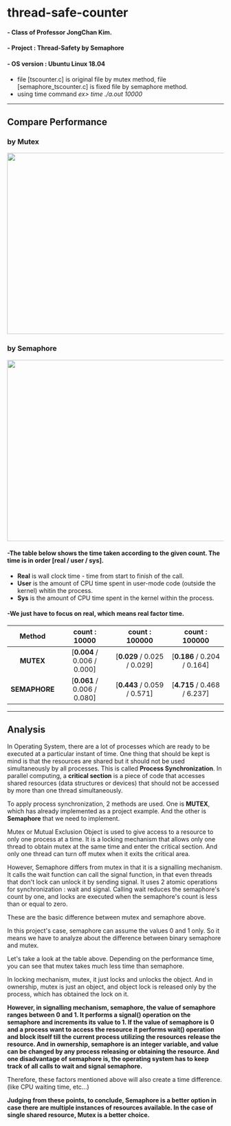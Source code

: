 # thread-safe-counter

#### - Class of Professor JongChan Kim.

#### - Project : Thread-Safety by Semaphore

#### - OS version : Ubuntu Linux 18.04 

- file [tscounter.c] is original file by mutex method, file [semaphore_tscounter.c] is fixed file by semaphore method.
- using time command    *ex> time ./a.out 10000*
--------------------------------------------------------

## Compare Performance

### by Mutex
<img src="https://user-images.githubusercontent.com/68265609/121745519-5dae1500-cb3f-11eb-87d9-6f3ede92f05e.png" width="700" height="420">

### by Semaphore
<img src="https://user-images.githubusercontent.com/68265609/121745533-63a3f600-cb3f-11eb-8864-3aa3fc98d54b.png" width="700" height="420">

#### -The table below shows the time taken according to the given count. The time is in order [real / user / sys].

- **Real** is wall clock time - time from start to finish of the call.
- **User** is the amount of CPU time spent in user-mode code (outside the kernel) whitin the process.
- **Sys** is the amount of CPU time spent in the kernel within the process.

#### -**We just have to focus on real, which means real factor time.**

|**Method**|**count : 10000**|**count : 100000**|**count : 100000**|
|:------:|:------:|:------:|:------:|
|**MUTEX**|[**0.004** / 0.006 / 0.000]|[**0.029** / 0.025 / 0.029]|[**0.186** / 0.204 / 0.164]|
|**SEMAPHORE**|[**0.061** / 0.006 / 0.080]|[**0.443** / 0.059 / 0.571]|[**4.715** / 0.468 / 6.237]|

---------------------------------------------------------

## Analysis

In Operating System, there are a lot of processes which are ready to be executed at a particular instant of time.
One thing that should be kept is mind is that the resources are shared but it should not be used simultaneously by all processes.
This is called **Process Synchronization**.
In parallel computing, a **critical section** is a piece of code that accesses shared resources (data structures or devices) that should not be accessed by more than one thread simultaneously.

To apply process synchronization, 2 methods are used.
One is **MUTEX**, which has already implemented as a project example.
And the other is **Semaphore** that we need to implement.

Mutex or Mutual Exclusion Object is used to give access to a resource to only one process at a time.
It is a locking mechanism that allows only one thread to obtain mutex at the same time and enter the critical section.
And only one thread can turn off mutex when it exits the critical area.

However, Semaphore differs from mutex in that it is a signalling mechanism.
It calls the wait function can call the signal function, in that even threads that don't lock can unlock it by sending signal.
It uses 2 atomic operations for synchronization : wait and signal.
Calling wait reduces the semaphore's count by one, and locks are executed when the semaphore's count is less than or equal to zero.

These are the basic difference between mutex and semaphore above.

In this project's case, semaphore can assume the values 0 and 1 only.
So it means we have to analyze about the difference between binary semaphore and mutex.

Let's take a look at the table above. 
Depending on the performance time, you can see that mutex takes much less time than semaphore.

In locking mechanism, mutex, it just locks and unlocks the object.
And in ownership, mutex is just an object, and object lock is released only by the process, which has obtained the lock on it.

**However, in signalling mechanism, semaphore, the value of semaphore ranges between 0 and 1.
It performs a signal() operation on the semaphore and increments its value to 1.
If the value of semaphore is 0 and a process want to access the resource it performs wait() operation and block itself till the current process utilizing the resources release the resource. 
And in ownership, semaphore is an integer variable, and value can be changed by any process releasing or obtaining the resource.
And one disadvantage of semaphore is, the operating system has to keep track of all calls to wait and signal semaphore.**

Therefore, these factors mentioned above will also create a time difference. (like CPU waiting time, etc...)

**Judging from these points, to conclude, Semaphore is a better option in case there are multiple instances of resources available. In the case of single shared resource, Mutex is a better choice.**
